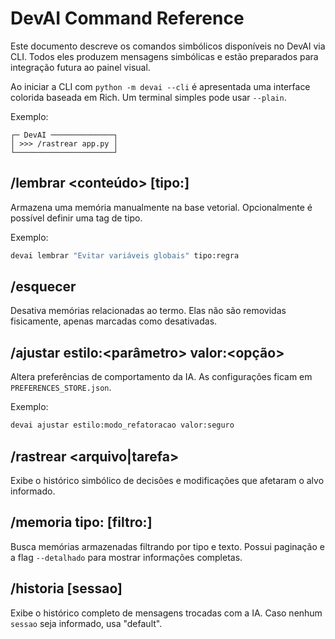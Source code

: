 # DevAI Command Reference

Este documento descreve os comandos simbólicos disponíveis no DevAI via CLI. Todos eles produzem mensagens simbólicas e estão preparados para integração futura ao painel visual.

Ao iniciar a CLI com `python -m devai --cli` é apresentada uma interface colorida baseada em Rich. Um terminal simples pode usar `--plain`.

Exemplo:

```
┌─ DevAI ──────────────┐
│ >>> /rastrear app.py │
└──────────────────────┘
```

## /lembrar <conteúdo> [tipo:<tag>]
Armazena uma memória manualmente na base vetorial. Opcionalmente é possível definir uma tag de tipo.

Exemplo:
```bash
devai lembrar "Evitar variáveis globais" tipo:regra
```

## /esquecer <termo>
Desativa memórias relacionadas ao termo. Elas não são removidas fisicamente, apenas marcadas como desativadas.

## /ajustar estilo:<parâmetro> valor:<opção>
Altera preferências de comportamento da IA. As configurações ficam em `PREFERENCES_STORE.json`.

Exemplo:
```bash
devai ajustar estilo:modo_refatoracao valor:seguro
```

## /rastrear <arquivo|tarefa>
Exibe o histórico simbólico de decisões e modificações que afetaram o alvo informado.

## /memoria tipo:<tag> [filtro:<texto>]
Busca memórias armazenadas filtrando por tipo e texto. Possui paginação e a flag `--detalhado` para mostrar informações completas.

## /historia [sessao]
Exibe o histórico completo de mensagens trocadas com a IA. Caso nenhum `sessao` seja informado, usa "default".

